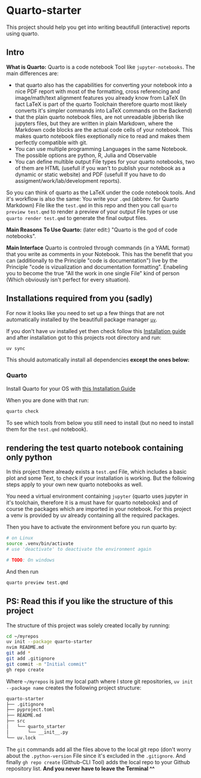# Quarto-starter
This project should help you get into writing beautifull (interactive) reports using quarto.

## Intro
**What is Quarto:**
Quarto is a code notebook Tool like `jupyter-notebooks`. The main differences are:

* that quarto also has the capabilities for converting your notebook into a nice PDF report with most of the formatting, cross referencing and image/math/text alignment features you already know from LaTeX (In fact LaTeX is part of the quarto Toolchain therefore quarto most likely converts it's simpler commands into LaTeX commands on the Backend)
* that the plain quarto notebook files, are not unreadable jibberish like jupyters files, but they are written in plain Markdown, where the Markdown code blocks are the actual code cells of your notebook. This makes quarto notebook files exeptionally nice to read and makes them perfectly compatible with git.
* You can use multiple programming Languages in the same Notebook. The possible options are python, R, Julia and Observable
* You can define multible output File types for your quarto notebooks, two of them are  HTML (usefull if you wan't to publish your notebook as a dynamic or static website) and PDF (usefull If you have to do assigment/work/lab/development reports).

So you can think of quarto as the LaTeX under the code notebook tools. And it's workflow is also the same: You write your `.qmd` (abbrev. for Quarto Markdown) File like the `test.qmd` in this repo and then you call `quarto preview test.qmd` to render a preview of your output File types or use `quarto render test.qmd` to generate the final output files.

**Main Reasons To Use Quarto:**
(later edit:) "Quarto is the god of code notebooks".

**Main Interface**
Quarto is controled through commands (in a YAML format) that you write as comments in your Notebook. This has the benefit that you can (additionally to the Principle "code is documentation") live by the Principle "code is vizualization and documentation formatting". Enabeling you to become the true "All the work in one single File" kind of person (Which obviously isn't perfect for every situation).

## Installations required from you (sadly)
For now it looks like you need to set up a few things that are not automatically installed by the beautifull package manager [`uv`](https://docs.astral.sh/uv/).

If you don't have uv installed yet then check follow this [Installation guide](https://docs.astral.sh/uv/getting-started/installation/) and after installation got to this projects root directory and run:
```bash
uv sync
```
This should automatically install all dependencies **except the ones below:**

### Quarto
Install Quarto for your OS with [this Installation Guide](https://quarto.org/docs/get-started/)

When you are done with that run:
```bash
quarto check
```
To see which tools from below you still need to install (but no need to install them for the `test.qmd` notebook).

## rendering the test quarto notebook containing only python
In this project there already exists a `test.qmd` File, which includes a basic plot and some Text, to check if your installation is working. But the following steps apply to your own new quarto notebooks as well.

You need a virtual environment containing `jupyter` (quarto uses jupyter in it's toolchain, therefore it is a must have for quarto notebooks) and of course the packages which are imported in your notebook. For this project a venv is provided by uv already containing all the required packages.

Then you have to activate the environment before you run quarto by:
```bash
# on Linux
source .venv/bin/activate
# use 'deactivate' to deactivate the environment again
```
```PowerShell
# TODO: On windows
```

And then run
```bash
quarto preview test.qmd
```

## PS: Read this if you like the structure of this project
The structure of this project was solely created locally by running:
```bash
cd ~/myrepos
uv init --package quarto-starter
nvim README.md
git add *
git add .gitignore
git commit -m "Initial commit"
gh repo create
```
Where `~/myrepos` is just my local path where I store git repositories, `uv init --package name` creates the following project structure:
```bash
quarto-starter
├── .gitignore
├── pyproject.toml
├── README.md
├── src
│   └── quarto_starter
│       └── __init__.py
└── uv.lock
```
The `git` commands add all the files above to the local git repo (don't worry about the `.python-version` File since it's excluded in the `.gitignore`.
And finally `gh repo create` (Github-CLI Tool) adds the local repo to your Github repository list.
**And you never have to leave the Terminal ^^**
